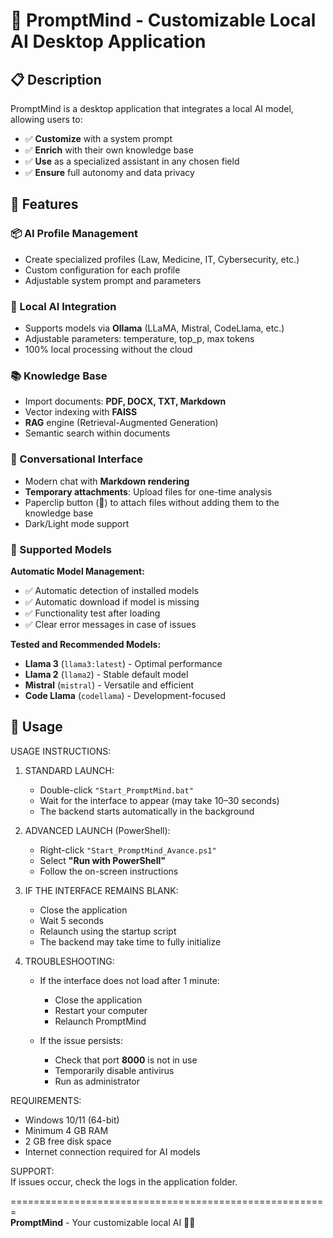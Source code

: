 # 🧠 PromptMind - Customizable Local AI Desktop Application

## 📋 Description

PromptMind is a desktop application that integrates a local AI model, allowing users to:

- ✅ **Customize** with a system prompt  
- ✅ **Enrich** with their own knowledge base  
- ✅ **Use** as a specialized assistant in any chosen field  
- ✅ **Ensure** full autonomy and data privacy  

## 🚀 Features

### 📦 AI Profile Management
- Create specialized profiles (Law, Medicine, IT, Cybersecurity, etc.)  
- Custom configuration for each profile  
- Adjustable system prompt and parameters  

### 🧠 Local AI Integration
- Supports models via **Ollama** (LLaMA, Mistral, CodeLlama, etc.)  
- Adjustable parameters: temperature, top_p, max tokens  
- 100% local processing without the cloud  

### 📚 Knowledge Base
- Import documents: **PDF, DOCX, TXT, Markdown**  
- Vector indexing with **FAISS**  
- **RAG** engine (Retrieval-Augmented Generation)  
- Semantic search within documents  

### 💬 Conversational Interface
- Modern chat with **Markdown rendering**  
- **Temporary attachments**: Upload files for one-time analysis  
- Paperclip button (📎) to attach files without adding them to the knowledge base  
- Dark/Light mode support  

### 🤖 Supported Models

**Automatic Model Management:**
- ✅ Automatic detection of installed models  
- ✅ Automatic download if model is missing  
- ✅ Functionality test after loading  
- ✅ Clear error messages in case of issues  

**Tested and Recommended Models:**
- **Llama 3** (`llama3:latest`) - Optimal performance  
- **Llama 2** (`llama2`) - Stable default model  
- **Mistral** (`mistral`) - Versatile and efficient  
- **Code Llama** (`codellama`) - Development-focused  

## 🎯 Usage

USAGE INSTRUCTIONS:

1. STANDARD LAUNCH:  
   - Double-click `"Start_PromptMind.bat"`  
   - Wait for the interface to appear (may take 10–30 seconds)  
   - The backend starts automatically in the background  

2. ADVANCED LAUNCH (PowerShell):  
   - Right-click `"Start_PromptMind_Avance.ps1"`  
   - Select **"Run with PowerShell"**  
   - Follow the on-screen instructions  

3. IF THE INTERFACE REMAINS BLANK:  
   - Close the application  
   - Wait 5 seconds  
   - Relaunch using the startup script  
   - The backend may take time to fully initialize  

4. TROUBLESHOOTING:  
   - If the interface does not load after 1 minute:  
     * Close the application  
     * Restart your computer  
     * Relaunch PromptMind  

   - If the issue persists:  
     * Check that port **8000** is not in use  
     * Temporarily disable antivirus  
     * Run as administrator  

REQUIREMENTS:
- Windows 10/11 (64-bit)  
- Minimum 4 GB RAM  
- 2 GB free disk space  
- Internet connection required for AI models  

SUPPORT:  
If issues occur, check the logs in the application folder.  

=======================================================  
**PromptMind** - Your customizable local AI 🧠✨  
 
